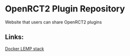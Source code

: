 # OpenRCT2 Plugin Repository
Website that users can share OpenRCT2 plugins

## Links:
[Docker LEMP stack](https://github.com/cvaclav/docker-lemp-stack)